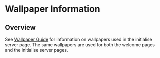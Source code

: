# Wallpaper Information

## Overview
See [Wallpaper Guide](../../WelcomePage/Wallpaper/WallpaperGuide.md) for information on wallpapers used in the initialise server page. The same wallpapers are used for both the welcome pages and the initialise server pages.